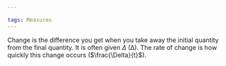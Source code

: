 ```yaml
---

tags: Measures 
---
```


Change is the difference you get when you take away the initial quantity from the final quantity. It is often given $\Delta$ (Δ). The rate of change is how quickly this change occurs ($\frac{\Delta}{t}$). 